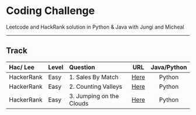 # Coding Challenge
Leetcode and HackRank solution in Python & Java with Jungi and Micheal

---

## Track

| Hac/ Lee      | Level | Question |  URL   | Java/Python |
| :----------- |  :----------- | :----------- | :-----------: | :-----------: |
| HackerRank      | Easy | 1. Sales By Match |  <a href="https://www.hackerrank.com/challenges/sock-merchant/">Here</a>| Python|
| HackerRank      | Easy | 2. Counting Valleys |  <a href="https://www.hackerrank.com/challenges/counting-valleys/">Here</a>| Python|
| HackerRank      | Easy | 3. Jumping on the Clouds |  <a href="https://www.hackerrank.com/challenges/jumping-on-the-clouds/">Here</a>| Python|
